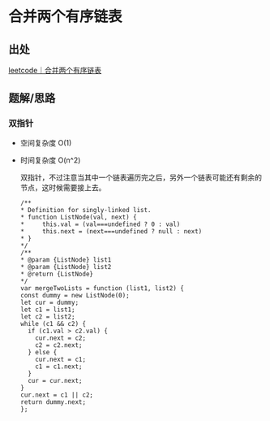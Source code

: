 # 合并两个有序链表

## 出处

[leetcode｜合并两个有序链表](https://leetcode-cn.com/problems/merge-two-sorted-lists/)

## 题解/思路

### 双指针

- 空间复杂度 O(1)
- 时间复杂度 O(n^2)

  双指针，不过注意当其中一个链表遍历完之后，另外一个链表可能还有剩余的节点，这时候需要接上去。
  ```
  /**
  * Definition for singly-linked list.
  * function ListNode(val, next) {
  *     this.val = (val===undefined ? 0 : val)
  *     this.next = (next===undefined ? null : next)
  * }
  */
  /**
  * @param {ListNode} list1
  * @param {ListNode} list2
  * @return {ListNode}
  */
  var mergeTwoLists = function (list1, list2) {
  const dummy = new ListNode(0);
  let cur = dummy;
  let c1 = list1;
  let c2 = list2;
  while (c1 && c2) {
    if (c1.val > c2.val) {
      cur.next = c2;
      c2 = c2.next;
    } else {
      cur.next = c1;
      c1 = c1.next;
    }
    cur = cur.next;
  }
  cur.next = c1 || c2;
  return dummy.next;
  };
  ```
